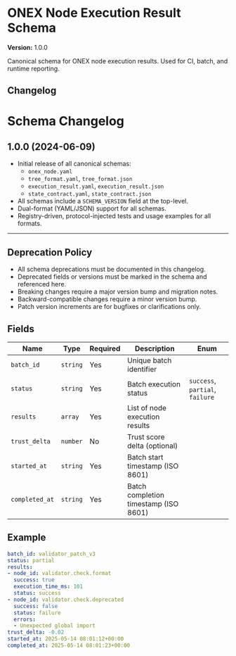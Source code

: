<!-- === OmniNode:Metadata ===
author: OmniNode Team
copyright: OmniNode Team
created_at: '2025-05-28T12:40:26.318721'
description: Stamped by ONEX
entrypoint: python://execution_result.md
hash: 469c1d6fb803eabaedd5860d1c39d937e22f1d2c5433010bc8c4993ca862eff8
last_modified_at: '2025-05-29T11:50:14.903733+00:00'
lifecycle: active
meta_type: tool
metadata_version: 0.1.0
name: execution_result.md
namespace: omnibase.execution_result
owner: OmniNode Team
protocol_version: 0.1.0
runtime_language_hint: python>=3.11
schema_version: 0.1.0
state_contract: state_contract://default
tools: null
uuid: 5c74e40c-51ee-47d6-a4d1-e68243976840
version: 1.0.0

<!-- === /OmniNode:Metadata === -->


# ONEX Node Execution Result Schema

**Version:** 1.0.0

Canonical schema for ONEX node execution results. Used for CI, batch, and runtime reporting.



## Changelog
# Schema Changelog

## 1.0.0 (2024-06-09)

- Initial release of all canonical schemas:
  - `onex_node.yaml`
  - `tree_format.yaml`, `tree_format.json`
  - `execution_result.yaml`, `execution_result.json`
  - `state_contract.yaml`, `state_contract.json`
- All schemas include a `SCHEMA_VERSION` field at the top-level.
- Dual-format (YAML/JSON) support for all schemas.
- Registry-driven, protocol-injected tests and usage examples for all formats.

---

## Deprecation Policy

- All schema deprecations must be documented in this changelog.
- Deprecated fields or versions must be marked in the schema and referenced here.
- Breaking changes require a major version bump and migration notes.
- Backward-compatible changes require a minor version bump.
- Patch version increments are for bugfixes or clarifications only.



## Fields
| Name | Type | Required | Description | Enum |
|------|------|----------|-------------|------|
| `batch_id` | `string` | Yes | Unique batch identifier |  |
| `status` | `string` | Yes | Batch execution status | `success`, `partial`, `failure` |
| `results` | `array` | Yes | List of node execution results |  |
| `trust_delta` | `number` | No | Trust score delta (optional) |  |
| `started_at` | `string` | Yes | Batch start timestamp (ISO 8601) |  |
| `completed_at` | `string` | Yes | Batch completion timestamp (ISO 8601) |  |



## Example

```yaml
batch_id: validator_patch_v3
status: partial
results:
- node_id: validator.check.format
  success: true
  execution_time_ms: 101
  status: success
- node_id: validator.check.deprecated
  success: false
  status: failure
  errors:
  - Unexpected global import
trust_delta: -0.02
started_at: 2025-05-14 08:01:12+00:00
completed_at: 2025-05-14 08:01:23+00:00

```
